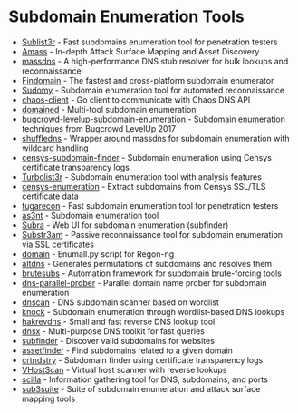 <h1>Subdomain Enumeration Tools</h1>
    <ul>
        <li><a href="https://github.com/aboul3la/Sublist3r" target="_blank">Sublist3r</a> - Fast subdomains enumeration tool for penetration testers</li>
        <li><a href="https://github.com/OWASP/Amass" target="_blank">Amass</a> - In-depth Attack Surface Mapping and Asset Discovery</li>
        <li><a href="https://github.com/blechschmidt/massdns" target="_blank">massdns</a> - A high-performance DNS stub resolver for bulk lookups and reconnaissance</li>
        <li><a href="https://github.com/Edu4rdSHL/findomain" target="_blank">Findomain</a> - The fastest and cross-platform subdomain enumerator</li>
        <li><a href="https://github.com/Screetsec/Sudomy" target="_blank">Sudomy</a> - Subdomain enumeration tool for automated reconnaissance</li>
        <li><a href="https://github.com/projectdiscovery/chaos-client" target="_blank">chaos-client</a> - Go client to communicate with Chaos DNS API</li>
        <li><a href="https://github.com/TypeError/domained" target="_blank">domained</a> - Multi-tool subdomain enumeration</li>
        <li><a href="https://github.com/appsecco/bugcrowd-levelup-subdomain-enumeration" target="_blank">bugcrowd-levelup-subdomain-enumeration</a> - Subdomain enumeration techniques from Bugcrowd LevelUp 2017</li>
        <li><a href="https://github.com/projectdiscovery/shuffledns" target="_blank">shuffledns</a> - Wrapper around massdns for subdomain enumeration with wildcard handling</li>
        <li><a href="https://github.com/chennj/Censys-Subdomain-Finder" target="_blank">censys-subdomain-finder</a> - Subdomain enumeration using Censys certificate transparency logs</li>
        <li><a href="https://github.com/TurboLabs/Turbolist3r" target="_blank">Turbolist3r</a> - Subdomain enumeration tool with analysis features</li>
        <li><a href="https://github.com/chennj/Censys-Enumeration" target="_blank">censys-enumeration</a> - Extract subdomains from Censys SSL/TLS certificate data</li>
        <li><a href="https://github.com/ZephrFish/Tugarecon" target="_blank">tugarecon</a> - Fast subdomain enumeration tool for penetration testers</li>
        <li><a href="https://github.com/RedHuntLabs/as3nt" target="_blank">as3nt</a> - Subdomain enumeration tool</li>
        <li><a href="https://github.com/aboul3la/Subra" target="_blank">Subra</a> - Web UI for subdomain enumeration (subfinder)</li>
        <li><a href="https://github.com/expalmer/Substr3am" target="_blank">Substr3am</a> - Passive reconnaissance tool for subdomain enumeration via SSL certificates</li>
        <li><a href="https://github.com/lanjelot/domained" target="_blank">domain</a> - Enumall.py script for Regon-ng</li>
        <li><a href="https://github.com/infosec-au/altdns" target="_blank">altdns</a> - Generates permutations of subdomains and resolves them</li>
        <li><a href="https://github.com/TheRook/subbrute" target="_blank">brutesubs</a> - Automation framework for subdomain brute-forcing tools</li>
        <li><a href="https://github.com/blechschmidt/dns-parallel-prober" target="_blank">dns-parallel-prober</a> - Parallel domain name prober for subdomain enumeration</li>
        <li><a href="https://github.com/rbsec/dnscan" target="_blank">dnscan</a> - DNS subdomain scanner based on wordlist</li>
        <li><a href="https://github.com/guelfoweb/knock" target="_blank">knock</a> - Subdomain enumeration through wordlist-based DNS lookups</li>
        <li><a href="https://github.com/hakluke/hakrevdns" target="_blank">hakrevdns</a> - Small and fast reverse DNS lookup tool</li>
        <li><a href="https://github.com/projectdiscovery/dnsx" target="_blank">dnsx</a> - Multi-purpose DNS toolkit for fast queries</li>
        <li><a href="https://github.com/projectdiscovery/subfinder" target="_blank">subfinder</a> - Discover valid subdomains for websites</li>
        <li><a href="https://github.com/tomnomnom/assetfinder" target="_blank">assetfinder</a> - Find subdomains related to a given domain</li>
        <li><a href="https://github.com/shivsahni/CrtnDstRy" target="_blank">crtndstry</a> - Subdomain finder using certificate transparency logs</li>
        <li><a href="https://github.com/ustayready/VHostScan" target="_blank">VHostScan</a> - Virtual host scanner with reverse lookups</li>
        <li><a href="https://github.com/edoardottt/scilla" target="_blank">scilla</a> - Information gathering tool for DNS, subdomains, and ports</li>
        <li><a href="https://github.com/sub3suite/sub3suite" target="_blank">sub3suite</a> - Suite of subdomain enumeration and attack surface mapping tools</li>
    </ul>
